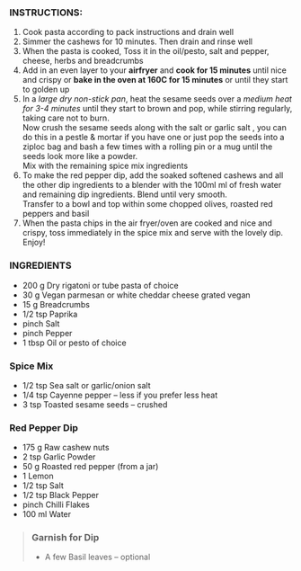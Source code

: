 ### INSTRUCTIONS:
1. Cook pasta according to pack instructions and drain well
2. Simmer the cashews for 10 minutes. Then drain and rinse well
3. When the pasta is cooked, Toss it in the oil/pesto, salt and pepper, cheese, herbs and breadcrumbs
4. Add in an even layer to your **airfryer** and **cook for 15 minutes** until nice and crispy or **bake in the oven at 160C for 15 minutes** or until they start to golden up
5. In a _large dry non-stick pan_, heat the sesame seeds over a _medium heat for 3-4 minutes_ until they start to brown and pop, while stirring regularly, taking care not to burn.   
  Now crush the sesame seeds along with the salt or garlic salt , you can do this in a pestle & mortar if you have one or just pop the seeds into a ziploc bag and bash a few times with a rolling pin or a mug until the seeds look more like a powder.   
  Mix with the remaining spice mix ingredients
6. To make the red pepper dip, add the soaked softened cashews and all the other dip ingredients to a blender with the 100ml ml of fresh water and remaining dip ingredients. Blend until very smooth.   
  Transfer to a bowl and top within some chopped olives, roasted red peppers and basil
7. When the pasta chips in the air fryer/oven are cooked and nice and crispy, toss immediately in the spice mix and serve with the lovely dip. Enjoy! 

### INGREDIENTS
* 200 g Dry rigatoni or tube pasta of choice 
* 30 g Vegan parmesan or white cheddar cheese grated vegan
* 15 g Breadcrumbs
* 1/2 tsp Paprika
* pinch Salt
* pinch Pepper
* 1 tbsp Oil or pesto of choice

### Spice Mix
* 1/2 tsp Sea salt or garlic/onion salt 
* 1/4 tsp Cayenne pepper – less if you prefer less heat 
* 3 tsp Toasted sesame seeds – crushed

### Red Pepper Dip
* 175 g Raw cashew nuts
* 2 tsp Garlic Powder
* 50 g Roasted red pepper (from a jar)
* 1 Lemon
* 1/2 tsp Salt
* 1/2 tsp Black Pepper
* pinch Chilli Flakes
* 100 ml Water

> ### Garnish for Dip
> * A few Basil leaves – optional